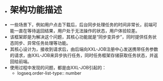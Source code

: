 - # 架构功能描述
- 一些场景下，例如用户点击下载后，后台同步处理任务的时间非常长，前端可能一直在等待返回结果，用户处于无法操作的状态，用户体验较差。
- 该框架即是为解决这个问题，其核心功能就是“同步变异步”，同时提供任务状态同步、异常任务处理等功能。
- 其核心设计为，接收到请求后，由后端向XXL-JOB注册中心发送携带任务参数的请求，由XXL-JOB来异步执行任务，同时任务框架存储获取任务状态，并返回给前端。
- 使用过程中发现的问题，都是由XXL-JOB引起的：
	- logseq.order-list-type:: number